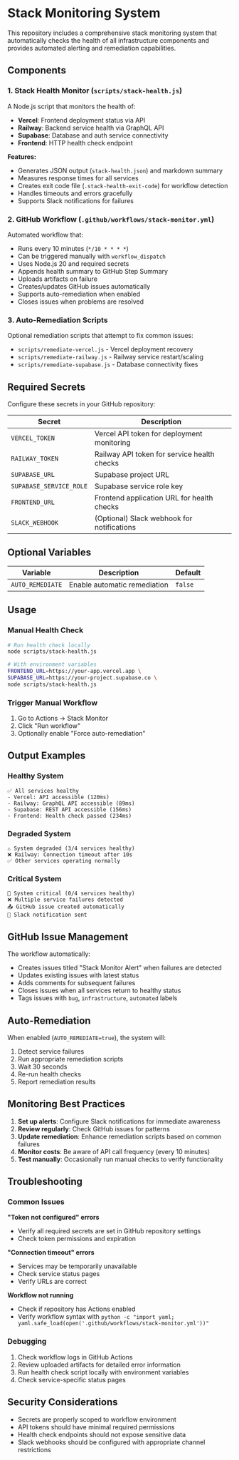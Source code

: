 # Stack Monitoring System

This repository includes a comprehensive stack monitoring system that automatically checks the health of all infrastructure components and provides automated alerting and remediation capabilities.

## Components

### 1. Stack Health Monitor (`scripts/stack-health.js`)

A Node.js script that monitors the health of:
- **Vercel**: Frontend deployment status via API
- **Railway**: Backend service health via GraphQL API  
- **Supabase**: Database and auth service connectivity
- **Frontend**: HTTP health check endpoint

**Features:**
- Generates JSON output (`stack-health.json`) and markdown summary
- Measures response times for all services
- Creates exit code file (`.stack-health-exit-code`) for workflow detection
- Handles timeouts and errors gracefully
- Supports Slack notifications for failures

### 2. GitHub Workflow (`.github/workflows/stack-monitor.yml`)

Automated workflow that:
- Runs every 10 minutes (`*/10 * * * *`)
- Can be triggered manually with `workflow_dispatch`
- Uses Node.js 20 and required secrets
- Appends health summary to GitHub Step Summary
- Uploads artifacts on failure
- Creates/updates GitHub issues automatically
- Supports auto-remediation when enabled
- Closes issues when problems are resolved

### 3. Auto-Remediation Scripts

Optional remediation scripts that attempt to fix common issues:
- `scripts/remediate-vercel.js` - Vercel deployment recovery
- `scripts/remediate-railway.js` - Railway service restart/scaling
- `scripts/remediate-supabase.js` - Database connectivity fixes

## Required Secrets

Configure these secrets in your GitHub repository:

| Secret | Description |
|--------|-------------|
| `VERCEL_TOKEN` | Vercel API token for deployment monitoring |
| `RAILWAY_TOKEN` | Railway API token for service health checks |
| `SUPABASE_URL` | Supabase project URL |
| `SUPABASE_SERVICE_ROLE` | Supabase service role key |
| `FRONTEND_URL` | Frontend application URL for health checks |
| `SLACK_WEBHOOK` | (Optional) Slack webhook for notifications |

## Optional Variables

| Variable | Description | Default |
|----------|-------------|---------|
| `AUTO_REMEDIATE` | Enable automatic remediation | `false` |

## Usage

### Manual Health Check

```bash
# Run health check locally
node scripts/stack-health.js

# With environment variables
FRONTEND_URL=https://your-app.vercel.app \
SUPABASE_URL=https://your-project.supabase.co \
node scripts/stack-health.js
```

### Trigger Manual Workflow

1. Go to Actions → Stack Monitor
2. Click "Run workflow"
3. Optionally enable "Force auto-remediation"

## Output Examples

### Healthy System
```
✅ All services healthy
- Vercel: API accessible (120ms)
- Railway: GraphQL API accessible (89ms)  
- Supabase: REST API accessible (156ms)
- Frontend: Health check passed (234ms)
```

### Degraded System
```
⚠️ System degraded (3/4 services healthy)
❌ Railway: Connection timeout after 10s
✅ Other services operating normally
```

### Critical System
```
🚨 System critical (0/4 services healthy)
❌ Multiple service failures detected
📤 GitHub issue created automatically
📢 Slack notification sent
```

## GitHub Issue Management

The workflow automatically:
- Creates issues titled "Stack Monitor Alert" when failures are detected
- Updates existing issues with latest status
- Adds comments for subsequent failures
- Closes issues when all services return to healthy status
- Tags issues with `bug`, `infrastructure`, `automated` labels

## Auto-Remediation

When enabled (`AUTO_REMEDIATE=true`), the system will:
1. Detect service failures
2. Run appropriate remediation scripts
3. Wait 30 seconds
4. Re-run health checks
5. Report remediation results

## Monitoring Best Practices

1. **Set up alerts**: Configure Slack notifications for immediate awareness
2. **Review regularly**: Check GitHub issues for patterns
3. **Update remediation**: Enhance remediation scripts based on common failures
4. **Monitor costs**: Be aware of API call frequency (every 10 minutes)
5. **Test manually**: Occasionally run manual checks to verify functionality

## Troubleshooting

### Common Issues

**"Token not configured" errors**
- Verify all required secrets are set in GitHub repository settings
- Check token permissions and expiration

**"Connection timeout" errors**  
- Services may be temporarily unavailable
- Check service status pages
- Verify URLs are correct

**Workflow not running**
- Check if repository has Actions enabled
- Verify workflow syntax with `python -c "import yaml; yaml.safe_load(open('.github/workflows/stack-monitor.yml'))"`

### Debugging

1. Check workflow logs in GitHub Actions
2. Review uploaded artifacts for detailed error information
3. Run health check script locally with environment variables
4. Check service-specific status pages

## Security Considerations

- Secrets are properly scoped to workflow environment
- API tokens should have minimal required permissions
- Health check endpoints should not expose sensitive data
- Slack webhooks should be configured with appropriate channel restrictions